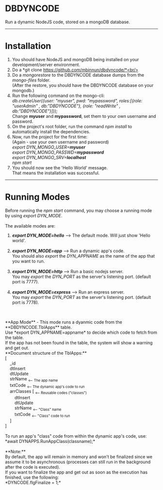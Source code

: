 # DBDYNCODE
Run a dynamic NodeJS code, stored on a mongoDB database.

----
# Installation
1. You should have NodeJS and mongoDB being installed on your development/server environment.<br/>
2. Do a *git clone https://github.com/mbinnun/dbdyncode/*<br/>
3. Do a *mongorestore* to the DBDYNCODE database dumps from the *mongo-files* folder.<br/>(After the restore, you should have the DBDYNCODE database on your mongodb.)<br/>
4. Run the following command on the mongo-cli:<br/>*db.createUser({user: "myuser", pwd: "mypassword", roles:[{role: "userAdmin" , db:"DBDYNCODE"}, {role: "readWrite" , db:"DBDYNCODE"}]});*<br/>Change **myuser** and **mypassword**, set them to your own username and password.<br/>
5. On the project's root folder, run the command *npm install* to automatically install the dependencies.<br/>
6. Now, run the project for the first time:<br/>(Again - use your own username and password)<br/>*export DYN_MONGO_USER=**myuser**<br/>export DYN_MONGO_PASSWD=**mypassword**<br/>export DYN_MONGO_SRV=**localhost**<br/>npm start*<br/>
7. You should now see the 'Hello World' message.<br/>That means the installation was successful.

----
# Running Modes
Before running the *npm start* command, you may choose a running mode by using *export DYN_MODE*.<br/>
<br/>
The available modes are:
1. ***export DYN_MODE=hello*** --> The default mode. Will just show 'Hello world'.<br/><br/>
2. ***export DYN_MODE=app*** --> Run a dynamic app's code.<br/>You should also *export* the *DYN_APPNAME* as the name of the app that you want to run.<br/><br/>
3. ***export DYN_MODE=http*** --> Run a basic nodejs server.<br/>You may *export* the *DYN_PORT* as the server's listening port. (default port is 7777).<br/><br/>
4. ***export DYN_MODE=express*** --> Run an express server.<br/>You may *export* the *DYN_PORT* as the server's listening port. (default port is 7778).<br/><br/>
<br>
**App Mode**
-
This mode runs a dyanmic code from the **DBDYNCODE.TblApps** table.<br/>
Use *export DYN_APPNAME=appname* to decide which code to fetch from the table.<br/>
If the app has not been found in the table, the system will show a warning and get out.
<br/>
**Document structure of the TblApps:**<br/>
[<br/>
&nbsp;&nbsp;&nbsp;&nbsp;_id<br/>
&nbsp;&nbsp;&nbsp;&nbsp;dtInsert<br/>
&nbsp;&nbsp;&nbsp;&nbsp;dtUpdate<br/>
&nbsp;&nbsp;&nbsp;&nbsp;strName  <sub><-- The app name</sub><br/>
&nbsp;&nbsp;&nbsp;&nbsp;txtCode  <sub><-- The dynamic app's code to run</sub><br/>
&nbsp;&nbsp;&nbsp;&nbsp;arrClasses [  <sub><-- Reusable codes ("classes")</sub><br/>
&nbsp;&nbsp;&nbsp;&nbsp;&nbsp;&nbsp;&nbsp;&nbsp;dtInsert<br/>
&nbsp;&nbsp;&nbsp;&nbsp;&nbsp;&nbsp;&nbsp;&nbsp;dtUpdate<br/>
&nbsp;&nbsp;&nbsp;&nbsp;&nbsp;&nbsp;&nbsp;&nbsp;strName  <sub><-- "Class" name</sub><br/>
&nbsp;&nbsp;&nbsp;&nbsp;&nbsp;&nbsp;&nbsp;&nbsp;txtCode  <sub><-- "Class" code to run</sub><br/>
&nbsp;&nbsp;&nbsp;&nbsp;]<br/>
]<br/>
<br/>
To run an app's "class" code from within the dynamic app's code, use:<br/>
*await DYNAPPS.RunAppClass(classname);*<br/>
<br/>
**Note:**<br/>
By default, the app will remain in memory and won't be finalized since we assume it to be asynchronous (processes can still run in the background after the code is executed).<br/>
If you want to finalize the app and get out as soon as the execution has finished, use the following:<br/>
*DYNCODE.flgFinalize = 1;*<br/>
<br/>
